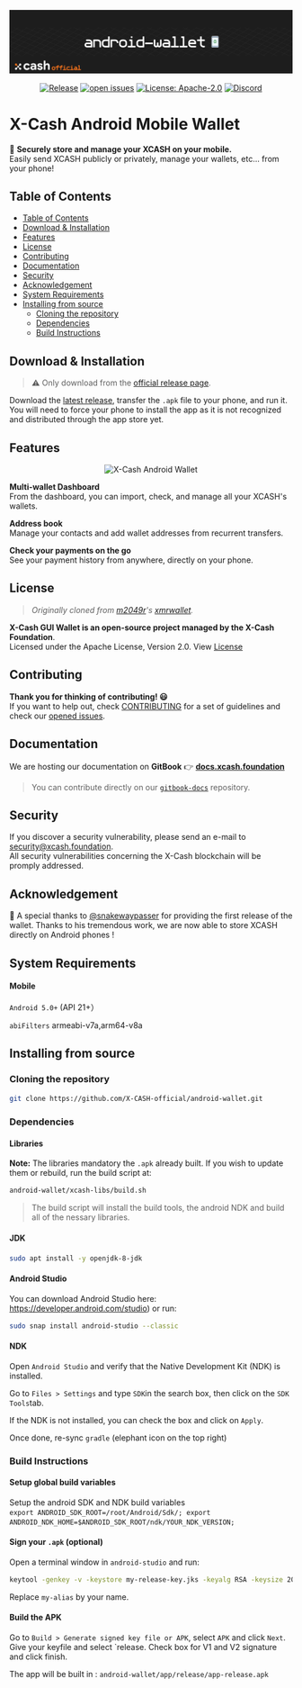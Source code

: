 <div align=middle>

<a align="center" href="https://x-network.io/xcash"><img src="header.png" alt="X-Cash Core"></a>



[![Release](https://img.shields.io/github/v/release/X-CASH-official/android-wallet?include_prereleases)](https://github.com/X-CASH-official/android-wallet/releases)
[![open issues](https://img.shields.io/github/issues-raw/X-CASH-official/android-wallet)](https://github.com/X-CASH-official/android-wallet/issues)
[![License: Apache-2.0](https://img.shields.io/github/license/X-CASH-official/android-wallet)](https://github.com/X-CASH-official-team/android-wallet/blob/master/LICENSE)
[![Discord](https://img.shields.io/discord/470575102203920395?logo=discord)](https://discordapp.com/invite/4CAahnd)

</div>

# X-Cash Android Mobile Wallet

📱 **Securely store and manage your XCASH on your mobile.**  
Easily send XCASH publicly or privately, manage your wallets, etc... from your phone!

## Table of Contents

- [Table of Contents](#table-of-contents)
- [Download & Installation](#download--installation)
- [Features](#features)
- [License](#license)
- [Contributing](#contributing)
- [Documentation](#documentation)
- [Security](#security)
- [Acknowledgement](#acknowledgement)
- [System Requirements](#system-requirements)
- [Installing from source](#installing-from-source)
  - [Cloning the repository](#cloning-the-repository)
  - [Dependencies](#dependencies)
  - [Build Instructions](#build-instructions)

## Download & Installation

> ⚠️ Only download from the [official release page](https://github.com/X-CASH-official/android-wallet/releases).

Download the [latest release](https://github.com/X-CASH-official/android-wallet/releases), transfer the `.apk` file to your phone, and run it. You will need to force your phone to install the app as it is not recognized and distributed through the app store yet.

## Features

<div align=middle>
<img height=500px src="https://x-network.io/front/images/android-wallet.gif" alt="X-Cash Android Wallet">
</div>

**Multi-wallet Dashboard**  
From the dashboard, you can import, check, and manage all your XCASH's wallets.

**Address book**  
Manage your contacts and add wallet addresses from recurrent transfers.

**Check your payments on the go**  
See your payment history from anywhere, directly on your phone.

## License

> *Originally cloned from [m2049r](https://github.com/m2049r)'s [xmrwallet](https://github.com/m2049r/xmrwallet).*

**X-Cash GUI Wallet is an open-source project managed by the X-Cash Foundation**.  
Licensed under the Apache License, Version 2.0. View [License](LICENSE)

## Contributing

**Thank you for thinking of contributing! 😃**  
If you want to help out, check [CONTRIBUTING](https://github.com/X-CASH-official/.github/blob/master/CONTRIBUTING.md) for a set of guidelines and check our [opened issues](https://github.com/X-CASH-official/desktop-wallet/issues).

## Documentation

We are hosting our documentation on **GitBook** 👉 [**docs.xcash.foundation**](https://docs.xcash.foundation/)

> You can contribute directly on our [`gitbook-docs`](https://github.com/X-CASH-official/gitbook-docs) repository.

## Security

If you discover a security vulnerability, please send an e-mail to [security@xcash.foundation](mailto:security@xcash.foundation).  
All security vulnerabilities concerning the X-Cash blockchain will be promply addressed.

## Acknowledgement

🙏 A special thanks to [@snakewaypasser](https://github.com/snakewaypasser) for providing the first release of the wallet. Thanks to his tremendous work, we are now able to store XCASH directly on Android phones !

## System Requirements

#### Mobile

`Android 5.0+` (API 21+）

`abiFilters` armeabi-v7a,arm64-v8a

## Installing from source

### Cloning the repository

```bash
git clone https://github.com/X-CASH-official/android-wallet.git
```

### Dependencies

#### Libraries

**Note:** The libraries mandatory the `.apk` already built. If you wish to update them or rebuild, run the build script at: 

```bash
android-wallet/xcash-libs/build.sh
```

> The build script will install the build tools, the android NDK and build all of the nessary libraries. 

#### JDK

```bash
sudo apt install -y openjdk-8-jdk
```

#### Android Studio

You can download Android Studio here: https://developer.android.com/studio) or run: 
```bash
sudo snap install android-studio --classic
```

#### NDK

Open `Android Studio` and verify that the Native Development Kit (NDK) is installed.

Go to `Files > Settings` and type `SDK`in the search box, then click on the `SDK Tools`tab.

If the NDK is not installed, you can check the box and click on `Apply`.

Once done, re-sync `gradle` (elephant icon on the top right)


### Build Instructions

#### Setup global build variables

Setup the android SDK and NDK build variables  
`export ANDROID_SDK_ROOT=/root/Android/Sdk/; export ANDROID_NDK_HOME=$ANDROID_SDK_ROOT/ndk/YOUR_NDK_VERSION;`

#### Sign your `.apk` (optional)

Open a terminal window in `android-studio` and run:
```bash
keytool -genkey -v -keystore my-release-key.jks -keyalg RSA -keysize 2048 -validity 10000 -alias my-alias
```

Replace `my-alias` by your name.

#### Build the APK

Go to `Build > Generate signed key file or APK`, select `APK` and click `Next`. Give your keyfile and select `release. Check box for V1 and V2 signature and click finish.

The app will be built in :
```android-wallet/app/release/app-release.apk```
